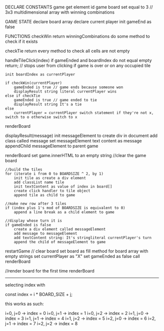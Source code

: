 DECLARE CONSTANTS
game get element id game
board set equal to 3 // 3x3
multidimensional array with winning combinations

GAME STATE
declare board array
declare current player
init gameEnd as false

FUNCTIONS
checkWin
    return winningCombinations do some method to check if it exists

checkTie
    return every method to check all cells are not empty

handleTileClick(index)
    if gameEnded and boardIndex do not equal empty return; // stops user from clicking if game is over or on any occupied tile

    init boardIndex as currentPlayer

    if checkWin(currentPlayer)
        gameEnded is true // game ends because someone won
        displayResult string literal currentPlayer wins
    else if checkTie
        gameEnded is true // game ended to tie
        displayResult string It's a tie
    else
        currentPlayer = currentPlayer switch statement if they're not x, switch to o otherwise switch to x
renderBoard

displayResult(message)
    init messageElement to create div in document
    add class called message
    set messageElement text content as message
    appendChild messageElement to parent game

renderBoard
    set game.innerHTML to an empty string //clear the game board

    //build the tiles
    for (iterate i from 0 to BOARDSIZE ^ 2, by 1)
        init tile as create a div element
        add classList name tile
        init textContent as value of index in board[]
        create click handler to tile object
        append tile as child to game

    //make new row after 3 tiles
    if (index plus 1's mod of BOARDSIZE is equivalent to 0)
        append a line break as a child element to game

    //display whose turn it is
    if gameEnded is false
        create a div element called messageElement
        add message to messageElement
        add textContent string: It's stringliteral currentPlayer's turn
        append the child of messageElement to game

restartGame
    // clear board
    set board as fill method for board array with empty strings
    set currentPlayer as "X"
    set gameEnded as false
    call renderBoard

//render board for the first time
renderBoard

__________________________________________

selecting index with 

const index = i * BOARD_SIZE + j;

this works as such: 

i=0, j=0 -> index = 0
i=0, j=1 -> index = 1
i=0, j=2 -> index = 2
i=1, j=0 -> index = 3
i=1, j=1 -> index = 4
i=1, j=2 -> index = 5
i=2, j=0 -> index = 6
i=2, j=1 -> index = 7
i=2, j=2 -> index = 8